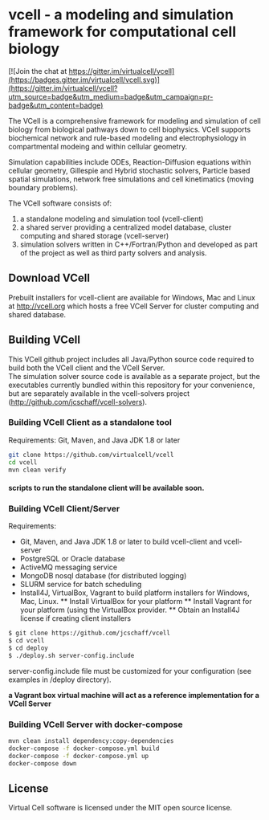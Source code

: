 # vcell - a modeling and simulation framework for computational cell biology

[![Join the chat at https://gitter.im/virtualcell/vcell](https://badges.gitter.im/virtualcell/vcell.svg)](https://gitter.im/virtualcell/vcell?utm_source=badge&utm_medium=badge&utm_campaign=pr-badge&utm_content=badge)

The VCell is a comprehensive framework for modeling and simulation of cell biology from biological pathways down to 
cell biophysics. VCell supports biochemical network and rule-based modeling and electrophysiology in compartmental 
modeing and within cellular geometry.  

Simulation capabilities include ODEs, Reaction-Diffusion equations within 
cellular geometry, Gillespie and Hybrid stochastic solvers, Particle based spatial simulations, network free simulations
and cell kinetimatics (moving boundary problems).  

The VCell software consists of:
1) a standalone modeling and simulation tool (vcell-client)
2) a shared server providing a centralized model database, cluster computing and shared storage (vcell-server)
3) simulation solvers written in C++/Fortran/Python and developed as part of the project as well as third party solvers and analysis. 

## Download VCell
Prebuilt installers for vcell-client are available for Windows, Mac and Linux at http://vcell.org which hosts a free VCell Server 
for cluster computing and shared database.

## Building VCell
This VCell github project includes all Java/Python source code required to build both the VCell client and the VCell Server.  
The simulation solver source code is available as a separate project, but the executables currently bundled within this repository for 
your convenience, but are separately available in the vcell-solvers project (http://github.com/jcschaff/vcell-solvers).

### Building VCell Client as a standalone tool
Requirements:  Git, Maven, and Java JDK 1.8 or later

```bash
git clone https://github.com/virtualcell/vcell
cd vcell
mvn clean verify
```

#### scripts to run the standalone client will be available soon. ####

### Building VCell Client/Server
Requirements:
  * Git, Maven, and Java JDK 1.8 or later to build vcell-client and vcell-server
  * PostgreSQL or Oracle database
  * ActiveMQ messaging service
  * MongoDB nosql database (for distributed logging)
  * SLURM service for batch scheduling
  * Install4J, VirtualBox, Vagrant to build platform installers for Windows, Mac, Linux.
  ** Install VirtualBox for your platform
  ** Install Vagrant for your platform (using the VirtualBox provider.
  ** Obtain an Install4J license if creating client installers

```bash
$ git clone https://github.com/jcschaff/vcell
$ cd vcell
$ cd deploy
$ ./deploy.sh server-config.include
```
server-config.include file must be customized for your configuration (see examples in /deploy directory).  

**a Vagrant box virtual machine will act as a reference implementation for a VCell Server**

### Building VCell Server with docker-compose
```bash
mvn clean install dependency:copy-dependencies
docker-compose -f docker-compose.yml build
docker-compose -f docker-compose.yml up
docker-compose down
```

## License
Virtual Cell software is licensed under the MIT open source license.
